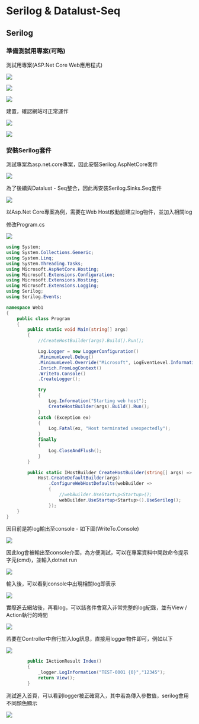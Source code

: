 # Serilog & Datalust-Seq

## Serilog

### 準備測試用專案\(可略\)

測試用專案\(ASP.Net Core Web應用程式\)

![](../.gitbook/assets/image%20%2877%29.png)

![](../.gitbook/assets/image%20%28107%29.png)

![](../.gitbook/assets/image%20%28150%29.png)

建置，確認網站可正常運作

![](../.gitbook/assets/image%20%2883%29.png)

![](../.gitbook/assets/image%20%28200%29.png)

### 安裝Serilog套件

測試專案為asp.net.core專案，因此安裝Serilog.AspNetCore套件

![](../.gitbook/assets/image%20%2850%29.png)

為了後續與Datalust - Seq整合，因此再安裝Serilog.Sinks.Seq套件

![](../.gitbook/assets/image%20%2816%29.png)

以Asp.Net Core專案為例，需要在Web Host啟動前建立log物件，並加入相關log

修改Program.cs

![](../.gitbook/assets/image%20%28187%29.png)

```csharp
using System;
using System.Collections.Generic;
using System.Linq;
using System.Threading.Tasks;
using Microsoft.AspNetCore.Hosting;
using Microsoft.Extensions.Configuration;
using Microsoft.Extensions.Hosting;
using Microsoft.Extensions.Logging;
using Serilog;
using Serilog.Events;

namespace Web1
{
    public class Program
    {
        public static void Main(string[] args)
        {
            //CreateHostBuilder(args).Build().Run();

            Log.Logger = new LoggerConfiguration()
            .MinimumLevel.Debug()
            .MinimumLevel.Override("Microsoft", LogEventLevel.Information)
            .Enrich.FromLogContext()
            .WriteTo.Console()
            .CreateLogger();

            try
            {
                Log.Information("Starting web host");
                CreateHostBuilder(args).Build().Run();
            }
            catch (Exception ex)
            {
                Log.Fatal(ex, "Host terminated unexpectedly");
            }
            finally
            {
                Log.CloseAndFlush();
            }
        }

        public static IHostBuilder CreateHostBuilder(string[] args) =>
            Host.CreateDefaultBuilder(args)
                .ConfigureWebHostDefaults(webBuilder =>
                {
                    //webBuilder.UseStartup<Startup>();
                    webBuilder.UseStartup<Startup>().UseSerilog();
                });
    }
}

```

因目前是將log輸出至console - 如下圖\(WriteTo.Console\)

![](../.gitbook/assets/image%20%2882%29.png)

因此log會被輸出至console介面，為方便測試，可以在專案資料中開啟命令提示字元\(cmd\)，並輸入dotnet run

![](../.gitbook/assets/image%20%28198%29.png)

輸入後，可以看到console中出現相關log即表示

![](../.gitbook/assets/image%20%28233%29.png)

實際進去網站後，再看log，可以該套件會寫入非常完整的log紀錄，並有View / Action執行的時間

![](../.gitbook/assets/image%20%28169%29.png)

若要在Controller中自行加入log訊息，直接用logger物件即可，例如以下

![](../.gitbook/assets/image%20%2866%29.png)

```csharp
        public IActionResult Index()
        {
            _logger.LogInformation("TEST-0001 {0}","12345");
            return View();
        }
```

測試進入首頁，可以看到logger被正確寫入，其中若為傳入參數值，serilog會用不同顏色顯示

![](../.gitbook/assets/image%20%289%29.png)





## 



